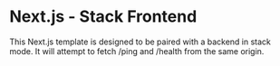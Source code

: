 # Next.js - Stack Frontend

This Next.js template is designed to be paired with a backend in stack mode.
It will attempt to fetch /ping and /health from the same origin.
